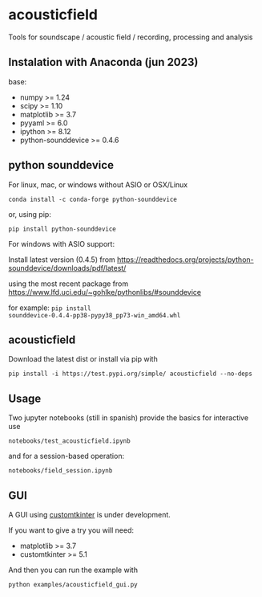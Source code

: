 # acousticfield
Tools for soundscape / acoustic field / recording, processing and analysis

## Instalation with Anaconda (jun 2023)
base:
- numpy >= 1.24
- scipy >= 1.10
- matplotlib >= 3.7
- pyyaml >= 6.0
- ipython >= 8.12
- python-sounddevice >= 0.4.6

## python sounddevice
For linux, mac, or windows without ASIO or OSX/Linux

`conda install -c conda-forge python-sounddevice`
 
or, using pip:

`pip install python-sounddevice`

For windows with ASIO support:

Install latest version (0.4.5) from
https://readthedocs.org/projects/python-sounddevice/downloads/pdf/latest/

using the most recent package from 
https://www.lfd.uci.edu/~gohlke/pythonlibs/#sounddevice

for example:
`pip install sounddevice‑0.4.4‑pp38‑pypy38_pp73‑win_amd64.whl`

## acousticfield

Download the latest dist or install via pip with

`pip install -i https://test.pypi.org/simple/ acousticfield --no-deps`

## Usage

Two jupyter notebooks (still in spanish) provide the basics for interactive use

`notebooks/test_acousticfield.ipynb`

and for a session-based operation:

`notebooks/field_session.ipynb`

## GUI

A GUI using [customtkinter](https://github.com/tomschimansky/customtkinter) is under development.

If you want to give a try you will need:

- matplotlib >= 3.7
- customtkinter >= 5.1

And then you can run the example with

`python examples/acousticfield_gui.py`

